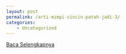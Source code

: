 ```yaml
---
layout: post
permalink: /arti-mimpi-cincin-patah-jadi-3/
categories:
    - Uncategorized
---
```


[Baca Selengkapnya](/02)
